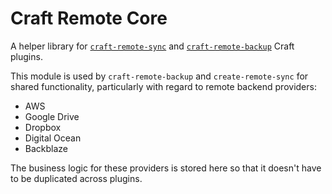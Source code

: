 # Craft Remote Core

A helper library for [`craft-remote-sync`](https://github.com/weareferal/craft-remote-sync) and [`craft-remote-backup`](https://github.com/weareferal/craft-remote-backup) Craft plugins.

This module is used by `craft-remote-backup` and `create-remote-sync` for shared functionality, particularly with regard to remote backend providers:

- AWS
- Google Drive
- Dropbox
- Digital Ocean
- Backblaze

The business logic for these providers is stored here so that it doesn't have to be duplicated across plugins.
